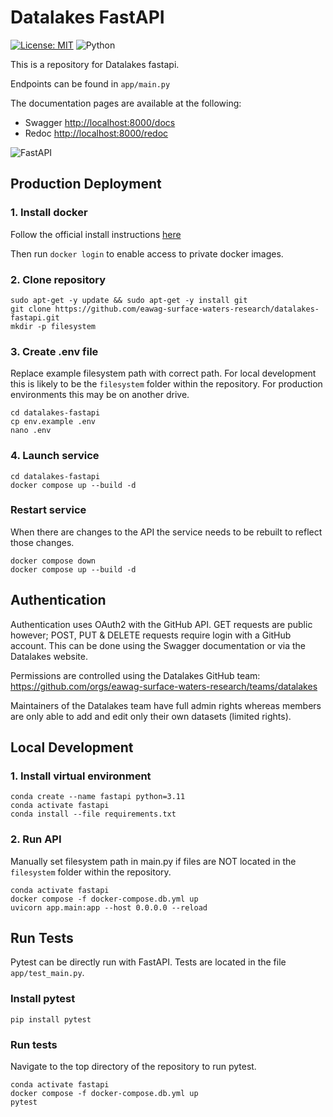 # Datalakes FastAPI

[![License: MIT][mit-by-shield]][mit-by] ![Python][python-by-shield]

This is a repository for Datalakes fastapi.

Endpoints can be found in `app/main.py`

The documentation pages are available at the following:

- Swagger [http://localhost:8000/docs](http://localhost:8000/docs)
- Redoc [http://localhost:8000/redoc](http://localhost:8000/redoc)

![FastAPI](https://img.shields.io/badge/FastAPI-005571?style=for-the-badge&logo=fastapi)

## Production Deployment

### 1. Install docker

Follow the official install instructions [here](https://docs.docker.com/engine/install/)

Then run `docker login` to enable access to private docker images.

### 2. Clone repository
```console
sudo apt-get -y update && sudo apt-get -y install git
git clone https://github.com/eawag-surface-waters-research/datalakes-fastapi.git
mkdir -p filesystem
```

### 3. Create .env file
Replace example filesystem path with correct path. For local development this is likely to be the `filesystem` folder 
within the repository. For production environments this may be on another drive.
```console
cd datalakes-fastapi
cp env.example .env
nano .env
```

### 4. Launch service
```console
cd datalakes-fastapi
docker compose up --build -d
```

### Restart service
When there are changes to the API the service needs to be rebuilt to reflect those changes.

```console
docker compose down
docker compose up --build -d
```

## Authentication

Authentication uses OAuth2 with the GitHub API. GET requests are public however; POST, PUT & DELETE requests require 
login with a GitHub account. This can be done using the Swagger documentation or via the Datalakes website.

Permissions are controlled using the Datalakes GitHub team: https://github.com/orgs/eawag-surface-waters-research/teams/datalakes

Maintainers of the Datalakes team have full admin rights whereas members are only able to add and edit only their 
own datasets (limited rights).

## Local Development

### 1. Install virtual environment

```console
conda create --name fastapi python=3.11
conda activate fastapi
conda install --file requirements.txt
```

### 2. Run API

Manually set filesystem path in main.py if files are NOT located in the `filesystem` folder within the repository.

```console
conda activate fastapi
docker compose -f docker-compose.db.yml up
uvicorn app.main:app --host 0.0.0.0 --reload
```

## Run Tests

Pytest can be directly run with FastAPI. Tests are located in the file `app/test_main.py`. 

### Install pytest

```console
pip install pytest
```

### Run tests

Navigate to the top directory of the repository to run pytest.

```console
conda activate fastapi
docker compose -f docker-compose.db.yml up
pytest
```

[mit-by]: https://opensource.org/licenses/MIT
[mit-by-shield]: https://img.shields.io/badge/License-MIT-g.svg
[python-by-shield]: https://img.shields.io/badge/Python-3.9-g